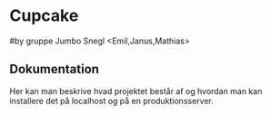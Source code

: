 # Cupcake

#by gruppe Jumbo Snegl 
<Emil,Janus,Mathias>

## Dokumentation

Her kan man beskrive hvad projektet består af og hvordan man kan installere det på localhost og på en produktionsserver.


